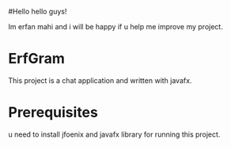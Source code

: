 #Hello
hello guys!

Im erfan mahi and i will be happy if u help me improve my project.


# ErfGram
This project is a chat application and written with javafx.

# Prerequisites
u need to install jfoenix and javafx library for running this project.
